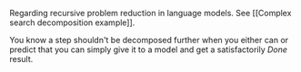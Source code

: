 Regarding recursive problem reduction in language models. See [[Complex search decomposition example]].

You know a step shouldn't be decomposed further when you either can or predict that you can simply give it to a model and get a satisfactorily _Done_ result.